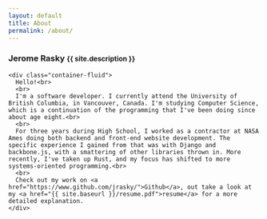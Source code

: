 ```yaml
---
layout: default
title: About
permalink: /about/
---
```


<div class="row">
  <div class="col-md-8 col-md-offset-1">
    <div class="page-header">
      <h3>Jerome Rasky <small>{{ site.description }}</small></h3>
    </div>
    
    <div class="container-fluid">
      Hello!<br>
      <br>
      I'm a software developer. I currently attend the University of British Columbia, in Vancouver, Canada. I'm studying Computer Science, which is a continuation of the programming that I've been doing since about age eight.<br>
      <br>
      For three years during High School, I worked as a contractor at NASA Ames doing both backend and front-end website development. The specific experience I gained from that was with Django and backbone.js, with a smattering of other libraries thrown in. More recently, I've taken up Rust, and my focus has shifted to more systems-oriented programming.<br>
      <br>
      Check out my work on <a href="https://www.github.com/jrasky/">Github</a>, out take a look at my <a href="{{ site.baseurl }}/resume.pdf">resume</a> for a more detailed explanation.
    </div>
  </div>
</div>


